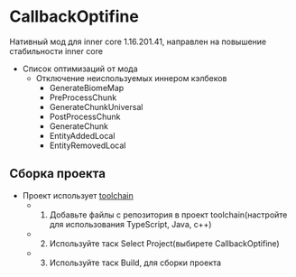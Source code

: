 # CallbackOptifine

Нативный мод для inner core 1.16.201.41, направлен на повышение стабильности inner core

* Список оптимизаций от мода
  * Отключение неиспользуемых иннером кэлбеков
    * GenerateBiomeMap
    * PreProcessChunk
    * GenerateChunkUniversal
    * PostProcessChunk
    * GenerateChunk
    * EntityAddedLocal
    * EntityRemovedLocal

## Сборка проекта

* Проект использует [toolchain](https://github.com/zheka2304/innercore-mod-toolchain)
  * 1. Добавьте файлы с репозитория в проект toolchain(настройте для использования TypeScript, Java, c++)
  * 2. Используйте таск Select Project(выбирете CallbackOptifine)
  * 3. Используйте таск Build, для сборки проекта
